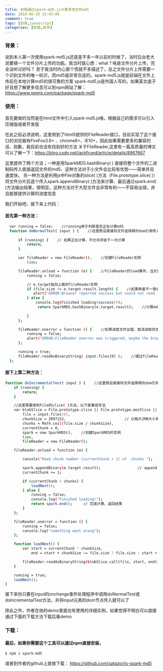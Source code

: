 ```yaml
---
title: 前端通过spark-md5.js计算本地文件md5
date: 2018-06-20 15:43:09
comment: true
tags: [前端,javascript]
categories: [前端,技术]
---
```

### 背景：
说到本人第一次使用spark-md5.js还是差不多一年以前的时候了，当时后台老大说要搞一个文件分片上传的功能。我当时就心想：what？啥是文件分片上传，完全没听过好吗？
至于我当时内心那个慌就不多描述了，总之文件分片上传需要一个识别文件的唯一标识，而md5是非常合适的。spark-md5.js就是前端在文件上传前在本地计算md5的很可靠的方案
spark-md5.js是外国人写的，如果英文底子好且想了解更多信息可以到npm网站了解：https://www.npmjs.com/package/spark-md5

### 使用：
首先要做的当然是在html文件中引入spark-md5.js咯，根据自己的需求可以引入压缩版或者开发版

在此之前必须说明，这里用到了html5提供的FileReader接口，目前实现了这个接口的浏览器有FireFox3.6+ 、chrome6+、IE10+，因此如果需要更多的兼容的话、抱歉，我目前也没有找到好的方法
关于FileReader,这里有一篇高质量的博文可以了解一下：https://blog.csdn.net/jackfrued/article/details/8967667

这里提供了两个方法；一种是用SparkMD5.hashBinary( ) 直接将整个文件的二进制码传入直接返回文件的md5、这种方法对于小文件会比较有优势——简单并且速度快。
另一种方法是利用js中File对象的slice( )方法（File.prototype.slice( )）将文件分片后逐个传入spark.appendBinary( )方法来计算、最后通过spark.end( )方法输出结果，很明显，这种方法对于大型文件会非常有利——不容易出错，并且能够提供计算的进度信息

我们开始吧，接下来上代码：
#### 首先第一种方法：
``` bash
  var running = false;    //running用于判断是否正在计算md5
  function doNormalTest( input ) {    //这里假设直接将文件选择框的dom引用传入
      
      if (running) {    // 如果正在计算、不允许开始下一次计算
          return;
      }

      var fileReader = new FileReader(),    //创建FileReader实例
          time;

      fileReader.onload = function (e) {    //FileReader的load事件，当文件读取完毕时触发
          running = false;

          // e.target指向上面的fileReader实例
          if (file.size != e.target.result.length) {    //如果两者不一致说明读取出错
             alert("ERROR:Browser reported success but could not read the file until the end.");
          } else {
              console.log(Finished loading!success!!);
               return SparkMD5.hashBinary(e.target.result);    //计算md5并返回结果
               
          }
      };

      fileReader.onerror = function () {    //如果读取文件出错，取消读取状态并弹框报错
          running = false;
          alert("ERROR:FileReader onerror was triggered, maybe the browser aborted due to high memory usage.");
      };

      running = true;
      fileReader.readAsBinaryString( input.files[0] );    //通过fileReader读取文件二进制码
  };

```

#### 接下上第二种方法：

```bash
function doIncrementalTest( input ) {    //这里假设直接将文件选择框的dom引用传入
    if (running) {
        return;
    }

    //这里需要用到File的slice( )方法，以下是兼容写法
    var blobSlice = File.prototype.slice || File.prototype.mozSlice || File.prototype.webkitSlice,
        file = input.files[0],
        chunkSize = 2097152,                           // 以每片2MB大小来逐次读取
        chunks = Math.ceil(file.size / chunkSize),
        currentChunk = 0,
        spark = new SparkMD5(),    //创建SparkMD5的实例
        time,
        fileReader = new FileReader();

    fileReader.onload = function (e) {

        console("Read chunk number (currentChunk + 1) of  chunks ");

        spark.appendBinary(e.target.result);                 // append array buffer
        currentChunk += 1;

        if (currentChunk < chunks) {
            loadNext();
        } else {
            running = false;
            console.log("Finished loading!");
            return spark.end();     // 完成计算，返回结果
        }
    };

    fileReader.onerror = function () {
        running = false;
        console.log("something went wrong");
    };

    function loadNext() {
        var start = currentChunk * chunkSize,
            end = start + chunkSize >= file.size ? file.size : start + chunkSize;

        fileReader.readAsBinaryString(blobSlice.call(file, start, end));
    }

    running = true;
    loadNext();
} 

```
接下来你只要在input的onchange事件处理程序中调用doNormalTest或doIncrementalTest方法，并将input元素的dom节点传入就可以了

除此之外，作者在他的demo里面也有使用的详细实例。如果觉得不明白可以直接通过下面的下载方法下载后看demo

### 下载：
#### 最后，如果你需要这个工具可以通过npm直接安装，
```bash
$ npm i spark-md5
```

或者到作者的github上直接下载：
https://github.com/satazor/js-spark-md5
